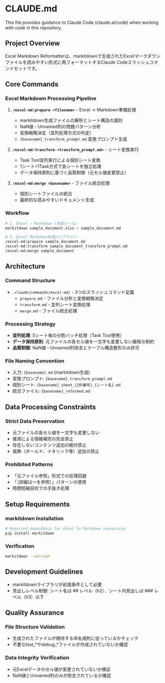# CLAUDE.md

This file provides guidance to Claude Code (claude.ai/code) when working with code in this repository.

## Project Overview

Excel Markdown Reformatterは、markitdownで生成されたExcelマークダウンファイルを読みやすい形式に再フォーマットするClaude Codeスラッシュコマンドセットです。

## Core Commands

### Excel Markdown Processing Pipeline

1. **`/excel-md:prepare <filename>`** - Excel → Markdown準備処理
   - markitdown生成ファイルの解析とシート構造の識別
   - NaN値・Unnamed列の問題パターン分析
   - 変換戦略決定（並列処理方式の判定）
   - `{basename}_transform_prompt.md` 変換プロンプト生成

2. **`/excel-md:transform <transform_prompt.md>`** - シート変換実行
   - Task Tool並列実行による個別シート変換
   - 1シート=1Task方式で各シートを独立処理
   - データ保持原則に基づく品質制御（元セル値変更禁止）

3. **`/excel-md:merge <basename>`** - ファイル統合処理
   - 個別シートファイルの統合
   - 最終的な読みやすいドキュメント生成

### Workflow

```bash
# 1. Excel → Markdown (外部ツール)
markitdown sample_document.xlsx > sample_document.md

# 2. Excel Markdown処理パイプライン
/excel-md:prepare sample_document.md
/excel-md:transform sample_document_transform_prompt.md
/excel-md:merge sample_document
```

## Architecture

### Command Structure
- `.claude/commands/excel-md/` - 3つのスラッシュコマンド定義
  - `prepare.md` - ファイル分析と変換戦略決定
  - `transform.md` - 並列シート変換処理
  - `merge.md` - ファイル統合処理

### Processing Strategy
- **並列処理**: 5シート毎の分割バッチ処理（Task Tool使用）
- **データ保持原則**: 元ファイルの各セル値を一文字も変更しない厳格な制約
- **品質制御**: NaN値・Unnamed列除去とテーブル構造整形のみ許可

### File Naming Convention
- 入力: `{basename}.md` (markitdown生成)
- 変換プロンプト: `{basename}_transform_prompt.md`
- 個別シート: `{basename}_sheet_{2桁番号}_{シート名}.md`
- 統合ファイル: `{basename}_reformed.md`

## Data Processing Constraints

### Strict Data Preservation
- 元ファイルの各セル値を一文字も変更しない
- 推測による情報補完の完全禁止
- 存在しないコンテンツ追加の絶対禁止
- 装飾（ボールド、イタリック等）追加の禁止

### Prohibited Patterns
- 「元ファイル参照」形式での処理回避
- 「（詳細は〜を参照）」パターンの使用
- 時間短縮目的での手抜き処理

## Setup Requirements

### markitdown Installation
```bash
# Required dependency for Excel to Markdown conversion
pip install markitdown
```

### Verification
```bash
markitdown --version
```

## Development Guidelines

- markitdownライブラリが前提条件として必要
- 見出しレベル制御: シート名は ## レベル（h2）、シート内見出しは ### レベル（h3）以下

## Quality Assurance

### File Structure Validation
- 生成されたファイルが期待する命名規則に従っているかチェック
- 不要なtest_*やdebug_*ファイルが作成されていないか確認

### Data Integrity Verification
- 元Excelデータのセル値が変更されていないか検証
- NaN値とUnnamed列のみが除去されているか確認
